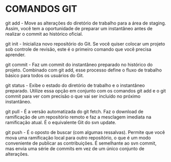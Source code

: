# COMANDOS GIT


git add - Move as alterações do diretório de trabalho para a área de staging. Assim, você tem a oportunidade de preparar um instantâneo antes de realizar o commit ao histórico oficial.

git init - Inicializa novo repositório do Git. Se você quiser colocar um projeto sob controle de revisão, este é o primeiro comando que você precisa aprender.

git commit - Faz um commit do instantâneo preparado no histórico do projeto. Combinado com git add, esse processo define o fluxo de trabalho básico para todos os usuários do Git.

git status - Exibe o estado do diretório de trabalho e o instantâneo preparado. Utilize essa opção em conjunto com os comandos git add e o git commit para ver com precisão o que vai ser incluído no próximo instantâneo.

git pull - É a versão automatizada do git fetch. Faz o download de ramificação de um repositório remoto e faz a mesclagem imediata na ramificação atual. É o equivalente Git do svn update.

git push - É o oposto de buscar (com algumas ressalvas). Permite que você mova uma ramificação local para outro repositório, o que é um modo conveniente de publicar as contribuições. É semelhante ao svn commit, mas envia uma série de commits em vez de um único conjunto de alterações.
